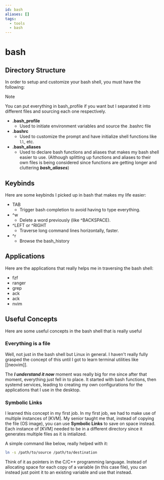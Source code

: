 ```yaml
---
id: bash
aliases: []
tags:
  - tools
  - bash
---
```


# bash

## Directory Structure
In order to setup and customize your bash shell, you must have the following:

> [!NOTE]
> You can put everything in bash_profile if you want but I separated it into different files and sourcing each one respectively.

- **.bash_profile**
  - Used to initiate environment variables and source the .bashrc file
- **.bashrc**
  - Used to customize the prompt and have initialize shell functions like `ll`, etc.
- **.bash_aliases**
  - Used to declare bash functions and aliases that makes my bash shell easier to use. (Although splitting up functions and aliases to their own files is being considered since functions are getting longer and cluttering ***bash_aliases***)


## Keybinds
Here are some keybinds I picked up in bash that makes my life easier:

- TAB
  - Trigger bash completion to avoid having to type everything.
- ^w
  - Delete a word previously (like ^BACKSPACE).
- ^LEFT or ^RIGHT
  - Traverse long command lines horizontally, faster.
- ^r
  - Browse the bash_history

## Applications
Here are the applications that really helps me in traversing the bash shell:

- fzf
- ranger
- grep
- ack
- ack
- nvim

## Useful Concepts
Here are some useful concepts in the bash shell that is really useful

### Everything is a file
Well, not just in the bash shell but Linux in general. I haven't really fully grasped the concept of this until I got to learn terminal utilities like [[neovim]]. 

The ***I understand it now*** moment was really big for me since after that moment, everything just fell in to place.
It started with bash functions, then systemd services, leading to creating my own configurations for the applications that I use in the desktop.

### Symbolic Links
I learned this concept in my first job. In my first job, we had to make use of multiple instances of [KVM].
My senior taught me that, instead of copying the file (OS image), you can use **Symbolic Links** to save on space instead.
Each instance of [KVM] needed to be in a different directory since it generates multiple files as it is intialized.

A simple command like below, really helped with it:
```bash
ln -s /path/to/source /path/to/destination
```

Think of it as pointers in the C/C++ programming language.
Instead of allocating space for each copy of a variable (in this case file), you can instead just point it to an existing variable and use that instead.
